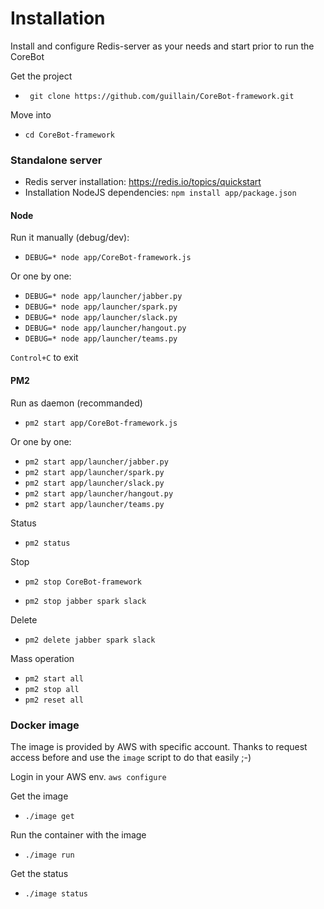 # Installation
Install and configure Redis-server as your needs and start prior to run the CoreBot

Get the project
- ` git clone https://github.com/guillain/CoreBot-framework.git`

Move into
- `cd CoreBot-framework`

### Standalone server
- Redis server installation: https://redis.io/topics/quickstart
- Installation NodeJS dependencies: `npm install app/package.json`

#### Node
Run it manually (debug/dev):
- `DEBUG=* node app/CoreBot-framework.js`

Or one by one:
- `DEBUG=* node app/launcher/jabber.py`
- `DEBUG=* node app/launcher/spark.py`
- `DEBUG=* node app/launcher/slack.py`
- `DEBUG=* node app/launcher/hangout.py`
- `DEBUG=* node app/launcher/teams.py`

`Control+C` to exit

#### PM2
Run as daemon (recommanded)
- `pm2 start app/CoreBot-framework.js`

Or one by one:
- `pm2 start app/launcher/jabber.py`
- `pm2 start app/launcher/spark.py`
- `pm2 start app/launcher/slack.py`
- `pm2 start app/launcher/hangout.py`
- `pm2 start app/launcher/teams.py`

Status
- `pm2 status`

Stop
- `pm2 stop CoreBot-framework`

- `pm2 stop jabber spark slack`

Delete
- `pm2 delete jabber spark slack`

Mass operation
- `pm2 start all`
- `pm2 stop all`
- `pm2 reset all`

### Docker image
The image is provided by AWS with specific account.
Thanks to request access before and use the `image` script to do that easily ;-)

Login in your AWS env.
`aws configure`

Get the image
- `./image get`

Run the container with the image
- `./image run`

Get the status
- `./image status`
